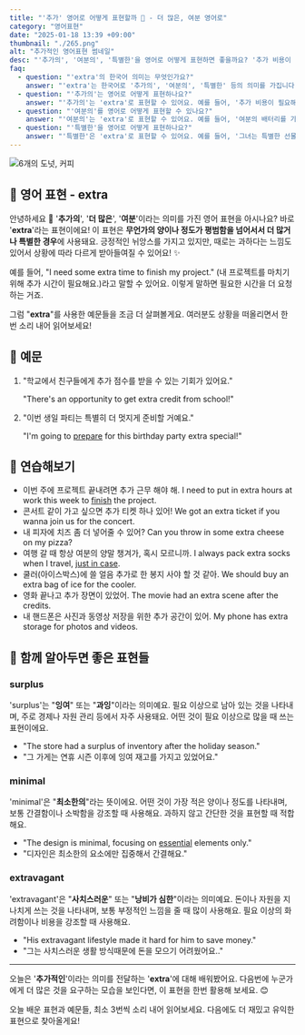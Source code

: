 ```yaml
---
title: "'추가' 영어로 어떻게 표현할까 🔼 - 더 많은, 여분 영어로"
category: "영어표현"
date: "2025-01-18 13:39 +09:00"
thumbnail: "./265.png"
alt: "추가적인 영어표현 썸네일"
desc: "'추가의', '여분의', '특별한'을 영어로 어떻게 표현하면 좋을까요? '추가 비용이 필요해요.', '여분의 배터리를 가져왔어요.', '그녀는 특별한 선물을 준비했어요.' 등을 영어로 표현하는 법을 배워봅시다. 다양한 예문을 통해서 연습하고 본인의 표현으로 만들어 보세요."
faq:
  - question: "'extra'의 한국어 의미는 무엇인가요?"
    answer: "'extra'는 한국어로 '추가의', '여분의', '특별한' 등의 의미를 가집니다."
  - question: "'추가의'는 영어로 어떻게 표현하나요?"
    answer: "'추가의'는 'extra'로 표현할 수 있어요. 예를 들어, '추가 비용이 필요해요'는 'You need to pay an extra fee'로 말할 수 있어요."
  - question: "'여분의'를 영어로 어떻게 표현할 수 있나요?"
    answer: "'여분의'는 'extra'로 표현할 수 있어요. 예를 들어, '여분의 배터리를 가져왔어요'는 'I brought an extra battery'로 말할 수 있어요."
  - question: "'특별한'을 영어로 어떻게 표현하나요?"
    answer: "'특별한'은 'extra'로 표현할 수 있어요. 예를 들어, '그녀는 특별한 선물을 준비했어요'는 'She prepared an extra special gift'로 말할 수 있어요."
---
```


![6개의 도넛, 커피](./265-1.jpg)

## 🌟 영어 표현 - extra

안녕하세요 👋 '**추가의**', '**더 많은**', '**여분**'이라는 의미를 가진 영어 표현을 아시나요? 바로 '**extra**'라는 표현이에요! 이 표현은 **무언가의 양이나 정도가 평범함을 넘어서서 더 많거나 특별한 경우**에 사용돼요. 긍정적인 뉘앙스를 가지고 있지만, 때로는 과하다는 느낌도 있어서 상황에 따라 다르게 받아들여질 수 있어요! ✨

예를 들어, "I need some extra time to finish my project." (내 프로젝트를 마치기 위해 추가 시간이 필요해요.)라고 말할 수 있어요. 이렇게 말하면 필요한 시간을 더 요청하는 거죠.

그럼 "**extra**"를 사용한 예문들을 조금 더 살펴볼게요. 여러분도 상황을 떠올리면서 한 번 소리 내어 읽어보세요!

## 📖 예문

1. "학교에서 친구들에게 추가 점수를 받을 수 있는 기회가 있어요."

   "There's an opportunity to get extra credit from school!"

2. "이번 생일 파티는 특별히 더 멋지게 준비할 거예요."

   "I'm going to [prepare](/blog/in-english/371.prepare/) for this birthday party extra special!"

## 💬 연습해보기

<ul data-interactive-list>
  <li data-interactive-item>
    <span data-toggler>이번 주에 프로젝트 끝내려면 추가 근무 해야 해.</span>
    <span data-answer>I need to put in extra hours at work this week to <a href="/blog/in-english/295.finish/">finish</a> the project.</span>
  </li>
  <li data-interactive-item>
    <span data-toggler>콘서트 같이 가고 싶으면 추가 티켓 하나 있어!</span>
    <span data-answer>We got an extra ticket if you wanna join us for the concert.</span>
  </li>
  <li data-interactive-item>
    <span data-toggler>내 피자에 치즈 좀 더 넣어줄 수 있어?</span>
    <span data-answer>Can you throw in some extra cheese on my pizza?</span>
  </li>
  <li data-interactive-item>
    <span data-toggler>여행 갈 때 항상 여분의 양말 챙겨가, 혹시 모르니까.</span>
    <span data-answer>I always pack extra socks when I travel, <a href="/blog/in-english/253.in-case/">just in case</a>.</span>
  </li>
  <li data-interactive-item>
    <span data-toggler>쿨러(아이스박스)에 쓸 얼음 추가로 한 봉지 사야 할 것 같아.</span>
    <span data-answer>We should buy an extra bag of ice for the cooler.</span>
  </li>
  <li data-interactive-item>
    <span data-toggler>영화 끝나고 추가 장면이 있었어.</span>
    <span data-answer>The movie had an extra scene after the credits.</span>
  </li>
  <li data-interactive-item>
    <span data-toggler>내 핸드폰은 사진과 동영상 저장을 위한 추가 공간이 있어.</span>
    <span data-answer>My phone has extra storage for photos and videos.</span>
  </li>
</ul>

## 🤝 함께 알아두면 좋은 표현들

### surplus

'surplus'는 "**잉여**" 또는 "**과잉**"이라는 의미예요. 필요 이상으로 남아 있는 것을 나타내며, 주로 경제나 자원 관리 등에서 자주 사용돼요. 어떤 것이 필요 이상으로 많을 때 쓰는 표현이에요.

- "The store had a surplus of inventory after the holiday season."
- "그 가게는 연휴 시즌 이후에 잉여 재고를 가지고 있었어요."

### minimal

'minimal'은 "**최소한의**"라는 뜻이에요. 어떤 것이 가장 적은 양이나 정도를 나타내며, 보통 간결함이나 소박함을 강조할 때 사용해요. 과하지 않고 간단한 것을 표현할 때 적합해요.

- "The design is minimal, focusing on [essential](/blog/in-english/446.essential/) elements only."
- "디자인은 최소한의 요소에만 집중해서 간결해요."

### extravagant

'extravagant'은 "**사치스러운**" 또는 "**낭비가 심한**"이라는 의미예요. 돈이나 자원을 지나치게 쓰는 것을 나타내며, 보통 부정적인 느낌을 줄 때 많이 사용해요. 필요 이상의 화려함이나 비용을 강조할 때 사용해요.

- "His extravagant lifestyle made it hard for him to save money."
- "그는 사치스러운 생활 방식때문에 돈을 모으기 어려웠어요.."

---

오늘은 '**추가적인**'이라는 의미를 전달하는 '**extra**'에 대해 배워봤어요. 다음번에 누군가에게 더 많은 것을 요구하는 모습을 보인다면, 이 표현을 한번 활용해 보세요. 😊

오늘 배운 표현과 예문들, 최소 3번씩 소리 내어 읽어보세요. 다음에도 더 재밌고 유익한 표현으로 찾아올게요!
